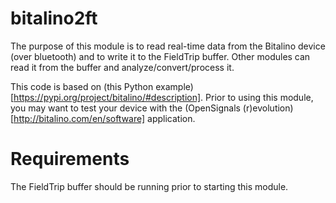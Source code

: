 # bitalino2ft

The purpose of this module is to read real-time data from the Bitalino device (over bluetooth) and to write it to the FieldTrip buffer. Other modules can read it from the buffer and analyze/convert/process it.

This code is based on (this Python example)[https://pypi.org/project/bitalino/#description]. Prior to using this module, you may want to test your device with the (OpenSignals (r)evolution)[http://bitalino.com/en/software] application.

# Requirements 

The FieldTrip buffer should be running prior to starting this module.

